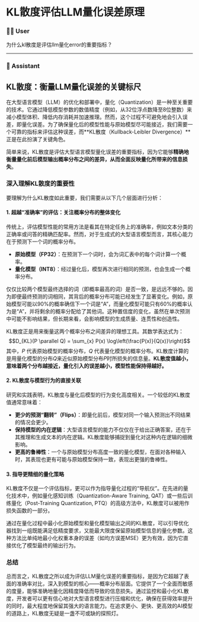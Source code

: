 # KL散度评估LLM量化误差原理

### 🧑‍💻 User

为什么kl散度是评估llm量化error的重要指标？

---

### 🤖 Assistant

## KL散度：衡量LLM量化误差的关键标尺

在大型语言模型（LLM）的优化和部署中，量化（Quantization）是一种至关重要的技术。它通过降低模型参数的数值精度（例如，从32位浮点数降至8位整数）来减小模型体积、降低内存消耗并加速推理。然而，这个过程不可避免地会引入误差，即量化误差。为了确保量化后的模型性能与原始模型尽可能接近，我们需要一个可靠的指标来评估这种误差，而**KL散度（Kullback-Leibler Divergence）**正是在此扮演了关键角色。

简单来说，KL散度是评估大型语言模型量化误差的重要指标，因为它能够**精确地衡量量化前后模型输出概率分布之间的差异，从而全面反映量化所带来的信息损失**。

### 深入理解KL散度的重要性

要理解为什么KL散度如此重要，我们需要从以下几个层面进行分析：

#### 1. 超越“准确率”的评估：关注概率分布的整体变化

传统上，评估模型性能的常用方法是看其在特定任务上的准确率，例如文本分类的正确率或问答的精确匹配率。然而，对于生成式的大型语言模型而言，其核心能力在于预测下一个词的概率分布。

* **原始模型（FP32）**：在预测下一个词时，会为词汇表中的每个词计算一个概率。
* **量化模型（INT8）**：经过量化后，模型再次进行相同的预测，也会生成一个概率分布。

仅仅比较两个模型最终选择的词（即概率最高的词）是否一致，是远远不够的。因为即便最终预测的词相同，其背后的概率分布可能已经发生了显著变化。例如，原始模型可能以90%的概率确信下一个词是“A”，而量化模型可能只有60%的概率认为是“A”，并将剩余的概率分配给了其他词。这种置信度的变化，虽然在单次预测中可能不影响结果，但长期来看，会影响模型的生成质量、连贯性和创造性。

KL散度正是用来衡量这两个概率分布之间差异的理想工具。其数学表达式为：
$$D_{KL}(P \parallel Q) = \sum_{x} P(x) \log\left(\frac{P(x)}{Q(x)}\right)$$
其中，$P$ 代表原始模型的概率分布，$Q$ 代表量化模型的概率分布。KL散度计算的是用量化模型的分布$Q$来近似原始模型分布$P$时所损失的信息量。**KL散度值越小，意味着两个分布越接近，量化引入的误差越小，模型性能保持得越好。**

#### 2. KL散度与模型行为的直接关联

研究和实践表明，KL散度与量化后模型的行为变化高度相关。一个较低的KL散度值通常意味着：

* **更少的预测“翻转”（Flips）**：即量化前后，模型对同一个输入预测出不同结果的情况会更少。
* **保持模型的内在逻辑**：大型语言模型的能力不仅仅在于给出正确答案，还在于其推理和生成文本的内在逻辑。KL散度能够捕捉到量化对这种内在逻辑的细微影响。
* **更高的鲁棒性**：一个与原始模型分布高度一致的量化模型，在面对各种输入时，其表现也更有可能与原始模型保持一致，表现出更强的鲁棒性。

#### 3. 指导更精细的量化策略

KL散度不仅是一个评估指标，更可以作为指导量化过程的“导航仪”。在先进的量化技术中，例如量化感知训练（Quantization-Aware Training, QAT）或一些后训练量化（Post-Training Quantization, PTQ）的高级方法中，KL散度可以被用作损失函数的一部分。

通过在量化过程中最小化原始模型和量化模型输出之间的KL散度，可以引导优化器找到一组既能满足低精度要求，又能最大限度保留原始模型信息的量化参数。这种方法比单纯地最小化权重本身的误差（如均方误差MSE）更为有效，因为它直接优化了模型最终的输出行为。

### 总结

总而言之，KL散度之所以成为评估LLM量化误差的重要指标，是因为它超越了表面的准确率对比，深入到模型的核心——概率分布层面。它提供了一个全面而敏感的度量，能够准确地量化因精度降低而导致的信息损失。通过监控和最小化KL散度，开发者可以更有信心地对大型语言模型进行压缩和优化，确保在获得效率提升的同时，最大程度地保留其强大的语言能力。在追求更小、更快、更高效的AI模型的道路上，KL散度无疑是一盏不可或缺的探照灯。